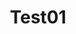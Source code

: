 ---
layout: project-page
title: Test01
categories: project
folder: test1
cover: test1.png
description: Lorem ipsum dolor sit amet, consectetur adipiscing elit. Duis consequat, felis vel rutrum finibus, tortor turpis scelerisque eros, et mattis lacus diam at enim.
tags: [tag1, tag2]

  
---